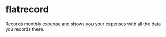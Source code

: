 # flatrecord
Records monthly expense and shows you your expenses with all the data you records there.
